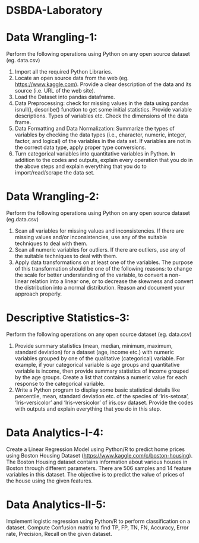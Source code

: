# DSBDA-Laboratory
# Data Wrangling-1:
Perform the following operations using Python on any open source dataset (eg. data.csv)
1. Import all the required Python Libraries.
2. Locate an open source data from the web (eg. https://www.kaggle.com). Provide a clear description of the data and its source (i.e. URL of the web site).
3. Load the Dataset into pandas dataframe.
4. Data Preprocessing: check for missing values in the data using pandas isnull(), describe() function to get some initial statistics. Provide variable descriptions. Types of variables etc. Check the dimensions of the data frame.
5. Data Formatting and Data Normalization: Summarize the types of variables by checking the data types (i.e., character, numeric, integer, factor, and logical) of the variables in the data set. If variables are not in the correct data type, apply proper type conversions.
6. Turn categorical variables into quantitative variables in Python.
In addition to the codes and outputs, explain every operation that you do in the above steps and explain everything that you do to import/read/scrape the data set.

# Data Wrangling-2:
Perform the following operations using Python on any open source dataset (eg.data.csv) 
1. Scan all variables for missing values and inconsistencies. If there are missing values 
and/or inconsistencies, use any of the suitable techniques to deal with them. 
2. Scan all numeric variables for outliers. If there are outliers, use any of the suitable 
techniques to deal with them. 
3. Apply data transformations on at least one of the variables. The purpose of this 
transformation should be one of the following reasons: to change the scale for better 
understanding of the variable, to convert a non-linear relation into a linear one, or to 
decrease the skewness and convert the distribution into a normal distribution. 
Reason and document your approach properly.

# Descriptive Statistics-3:
Perform the following operations on any open source dataset (eg. data.csv) 
1. Provide summary statistics (mean, median, minimum, maximum, standard deviation) 
for a dataset (age, income etc.) with numeric variables grouped by one of the qualitative 
(categorical) variable. For example, if your categorical variable is age groups and
quantitative variable is income, then provide summary statistics of income grouped by 
the age groups. Create a list that contains a numeric value for each response to the 
categorical variable. 
2. Write a Python program to display some basic statistical details like percentile, mean, 
standard deviation etc. of the species of ‘Iris-setosa’, ‘Iris-versicolor’ and ‘Iris-versicolor’ of iris.csv dataset. 
Provide the codes with outputs and explain everything that you do in this step.

# Data Analytics-I-4:
Create a Linear Regression Model using Python/R to predict home prices using Boston 
Housing Dataset (https://www.kaggle.com/c/boston-housing). The Boston Housing 
dataset contains information about various houses in Boston through different 
parameters. There are 506 samples and 14 feature variables in this dataset. 
The objective is to predict the value of prices of the house using the given features.

# Data Analytics-II-5:
Implement logistic regression using Python/R to perform classification on 
a dataset. 
Compute Confusion matrix to find TP, FP, TN, FN, Accuracy, Error rate, Precision, 
Recall on the given dataset.
